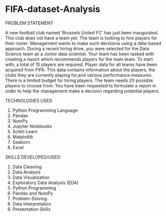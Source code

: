 # FIFA-dataset-Analysis

PROBLEM STATEMENT 

A new football club named ‘Brussels United FC’ has just been inaugurated. This club does not have a team yet. The team is looking to hire players for their roster. Management wants to make such decisions using a data-based approach. During a recent hiring drive, you were selected for the Data Science team as a Junior data scientist. Your team has been tasked with creating a report which recommends players for the main team. To start with, a total of 15 players are required. Player data for all teams have been acquired from FIFA. This data contains information about the players, the clubs they are currently playing for,and various performance measures. There is a limited budget for hiring players. The team needs 20 possible players to choose from. You have been requested to formulate a report in order to help the management make a decision regarding potential players.


TECHNOLOGIES USED 

1. Python Programming Language
2. Pandas
3. NumPy
4. Jupyter Notebooks
5. Scikit-Learn
6. Matplotlib
7. Seaborn
8. Excel


SKILLS DEVELOPED/USED:

1. Data Cleaning
2. Data Analysis
3. Data Visualization
4. Exploratory Data Analysis (EDA)
5. Python Programming
6. Pandas and NumPy
7. Problem-Solving
8. Data Interpretation
9. Presentation Skills
